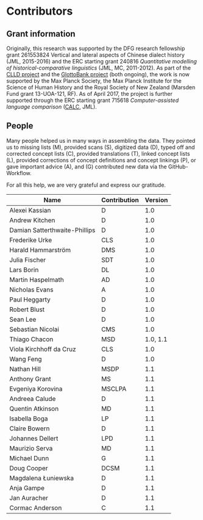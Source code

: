 # Contributors

## Grant information

Originally, this research was supported by the DFG research fellowship grant 261553824
Vertical and lateral aspects of Chinese dialect history (JML, 2015-2016) and the ERC
starting grant 240816 *Quantitative modelling of historical-comparative
linguistics* (JML, MC, 2011-2012). As part of the [CLLD project](http://clld.org) and the [GlottoBank project](http://glottobank.org) (both ongoing), the work is now supported by the Max
Planck Society, the Max Planck Institute for the Science of Human History and
the Royal Society of New Zealand (Marsden Fund grant 13-UOA-121, RF). As of April 2017, the project is further supported 
through the ERC starting grant 715618 *Computer-assisted language comparison* ([CALC](http://calc.digling.org), JML).

## People

Many people helped us in many
ways in assembling the data. They pointed us to missing
lists (M), provided scans (S), digitized data (D), typed off
and corrected concept lists (C), provided translations (T),
linked concept lists (L), provided corrections of concept definitions and concept linkings (P), or gave important advice (A), and (G) contributed new data via the GitHub-Workflow. 

For all this help, we are very grateful and express our gratitude.

Name | Contribution | Version |
--- | --- | --- |
Alexei Kassian | D | 1.0  
Andrew Kitchen | D | 1.0 
Damian Satterthwaite-Phillips | D | 1.0 
Frederike Urke | CLS | 1.0  
Harald Hammarström | DMS | 1.0 
Julia Fischer | SDT | 1.0 
Lars Borin | DL | 1.0 
Martin Haspelmath | AD | 1.0  
Nicholas Evans | A | 1.0
Paul Heggarty | D | 1.0
Robert Blust | D | 1.0 
Sean Lee | D | 1.0
Sebastian Nicolai | CMS | 1.0  
Thiago Chacon | MSD | 1.0, 1.1 
Viola Kirchhoff da Cruz | CLS | 1.0 
Wang Feng | D | 1.0
Nathan Hill | MSDP | 1.1
Anthony Grant | MS | 1.1
Evgeniya Korovina | MSCLPA | 1.1
Andreea Calude | D | 1.1
Quentin Atkinson | MD | 1.1
Isabella Boga | LP | 1.1
Claire Bowern | D | 1.1
Johannes Dellert | LPD | 1.1
Maurizio Serva | MD | 1.1
Michael Dunn | G | 1.1
Doug Cooper | DCSM | 1.1
Magdalena Łuniewska | D | 1.1
Anja Gampe | D | 1.1
Jan Auracher | D | 1.1
Cormac Anderson | C | 1.1
